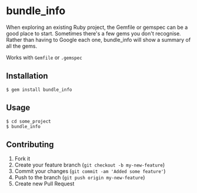 # bundle_info

When exploring an existing Ruby project, the Gemfile or gemspec can be a good place to start. Sometimes there's a few gems you don't recognise. Rather than having to Google each one, bundle_info will show a summary of all the gems.

Works with `Gemfile` or `.gemspec`

## Installation

    $ gem install bundle_info

## Usage

	$ cd some_project
	$ bundle_info

## Contributing

1. Fork it
2. Create your feature branch (`git checkout -b my-new-feature`)
3. Commit your changes (`git commit -am 'Added some feature'`)
4. Push to the branch (`git push origin my-new-feature`)
5. Create new Pull Request
